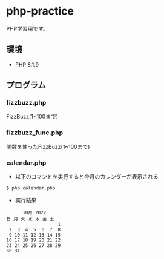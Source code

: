 # php-practice
PHP学習用です。

## 環境
- PHP 8.1.9

## プログラム
### fizzbuzz.php
FizzBuzz(1~100まで)

### fizzbuzz_func.php
関数を使ったFizzBuzz(1~100まで)

### calendar.php
- 以下のコマンドを実行すると今月のカレンダーが表示される

```
$ php calendar.php 
```

- 実行結果

```
      10月 2022
日 月 火 水 木 金 土 
                   1 
 2  3  4  5  6  7  8 
 9 10 11 12 13 14 15 
16 17 18 19 20 21 22 
23 24 25 26 27 28 29 
30 31 
```
